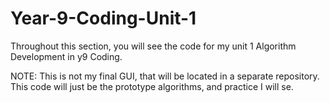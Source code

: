 # Year-9-Coding-Unit-1

Throughout this section, you will see the code for my unit 1 Algorithm Development in y9 Coding.

NOTE: This is not my final GUI, that will be located in a separate repository. This code will just be the prototype algorithms, and practice I will se.
